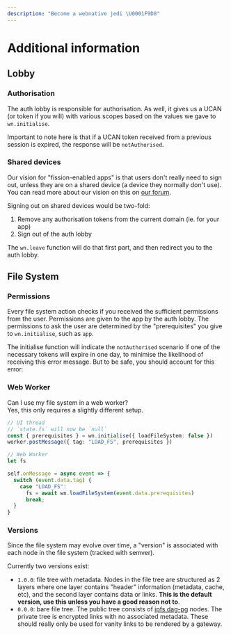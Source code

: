 ```yaml
---
description: "Become a webnative jedi \U0001F9D8"
---
```


# Additional information

## Lobby

### Authorisation

The auth lobby is responsible for authorisation. As well, it gives us a UCAN \(or token if you will\) with various scopes based on the values we gave to `wn.initialise`.

Important to note here is that if a UCAN token received from a previous session is expired, the response will be `notAuthorised`.

### Shared devices

Our vision for "fission-enabled apps" is that users don't really need to sign out, unless they are on a shared device \(a device they normally don't use\). You can read more about our vision on this on [our forum](https://talk.fission.codes/t/what-does-log-in-or-log-out-mean-for-the-fission-sdk-and-apps/919).

Signing out on shared devices would be two-fold:

1. Remove any authorisation tokens from the current domain \(ie. for your app\)
2. Sign out of the auth lobby

The `wn.leave` function will do that first part, and then redirect you to the auth lobby.

## File System

### Permissions

Every file system action checks if you received the sufficient permissions from the user. Permissions are given to the app by the auth lobby. The permissions to ask the user are determined by the "prerequisites" you give to `wn.initialise`, such as `app`.

The initialise function will indicate the `notAuthorised` scenario if one of the necessary tokens will expire in one day, to minimise the likelihood of receiving this error message. But to be safe, you should account for this error:

### Web Worker

Can I use my file system in a web worker?  
Yes, this only requires a slightly different setup.

```typescript
// UI thread
// `state.fs` will now be `null`
const { prerequisites } = wn.initialise({ loadFileSystem: false })
worker.postMessage({ tag: "LOAD_FS", prerequisites })

// Web Worker
let fs

self.onMessage = async event => {
  switch (event.data.tag) {
    case "LOAD_FS":
      fs = await wn.loadFileSystem(event.data.prerequisites)
      break;
  }
}
```

### Versions

Since the file system may evolve over time, a "version" is associated with each node in the file system \(tracked with semver\).

Currently two versions exist:

* `1.0.0`: file tree with metadata. Nodes in the file tree are structured as 2 layers where one layer contains "header" information \(metadata, cache, etc\), and the second layer contains data or links. **This is the default version, use this unless you have a good reason not to**.
* `0.0.0`: bare file tree. The public tree consists of [ipfs dag-pg](https://github.com/ipld/js-ipld-dag-pb) nodes. The private tree is encrypted links with no associated metadata. These should really only be used for vanity links to be rendered by a gateway.

